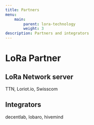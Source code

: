```yaml
---
title: Partners
menu:
    main:
        parent: lora-technology
        weight: 3
description: Partners and integrators
---
```


# LoRa Partner

## LoRa Network server
TTN, Loriot.io, Swisscom


## Integrators
decentlab, lobaro, hivemind
